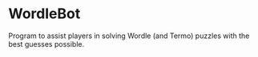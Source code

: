 # WordleBot
Program to assist players in solving Wordle (and Termo) puzzles with the best guesses possible.

